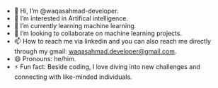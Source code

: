 - 👋 Hi, I’m @waqasahmad-developer.
- 👀 I’m interested in Artifical intelligence.
- 🌱 I’m currently learning machine learning.
- 💞️ I’m looking to collaborate on machine learning projects.
- 📫 How to reach me via linkedin and you can also reach me directly through my gmail: waqasahmad.developer@gmail.com.
- 😄 Pronouns: he/him.
- ⚡ Fun fact: Beside coding, I love diving into new challenges and connecting with like-minded individuals.

<!---
waqaasahmad-developer/waqaasahmad-developer is a ✨ special ✨ repository because its `README.md` (this file) appears on your GitHub profile.
You can click the Preview link to take a look at your changes.
--->

